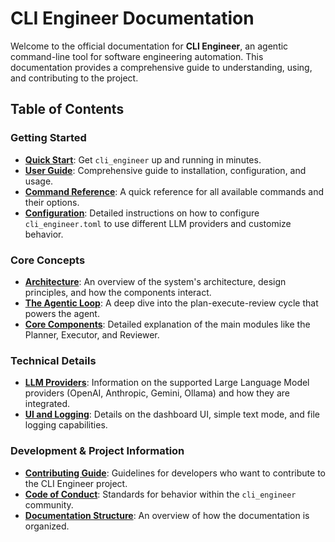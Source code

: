 # CLI Engineer Documentation

Welcome to the official documentation for **CLI Engineer**, an agentic command-line tool for software engineering automation. This documentation provides a comprehensive guide to understanding, using, and contributing to the project.

## Table of Contents

### Getting Started
- **[Quick Start](./quick_start.md)**: Get `cli_engineer` up and running in minutes.
- **[User Guide](./user_guide.md)**: Comprehensive guide to installation, configuration, and usage.
- **[Command Reference](./command-reference.md)**: A quick reference for all available commands and their options.
- **[Configuration](./configuration.md)**: Detailed instructions on how to configure `cli_engineer.toml` to use different LLM providers and customize behavior.

### Core Concepts
- **[Architecture](./architecture.md)**: An overview of the system's architecture, design principles, and how the components interact.
- **[The Agentic Loop](./agentic-loop.md)**: A deep dive into the plan-execute-review cycle that powers the agent.
- **[Core Components](./core_components.md)**: Detailed explanation of the main modules like the Planner, Executor, and Reviewer.

### Technical Details
- **[LLM Providers](./llm_providers.md)**: Information on the supported Large Language Model providers (OpenAI, Anthropic, Gemini, Ollama) and how they are integrated.
- **[UI and Logging](./ui_and_logging.md)**: Details on the dashboard UI, simple text mode, and file logging capabilities.

### Development & Project Information
- **[Contributing Guide](./contributing.md)**: Guidelines for developers who want to contribute to the CLI Engineer project.
- **[Code of Conduct](./code_of_conduct.md)**: Standards for behavior within the `cli_engineer` community.
- **[Documentation Structure](./documentation-structure.md)**: An overview of how the documentation is organized.
